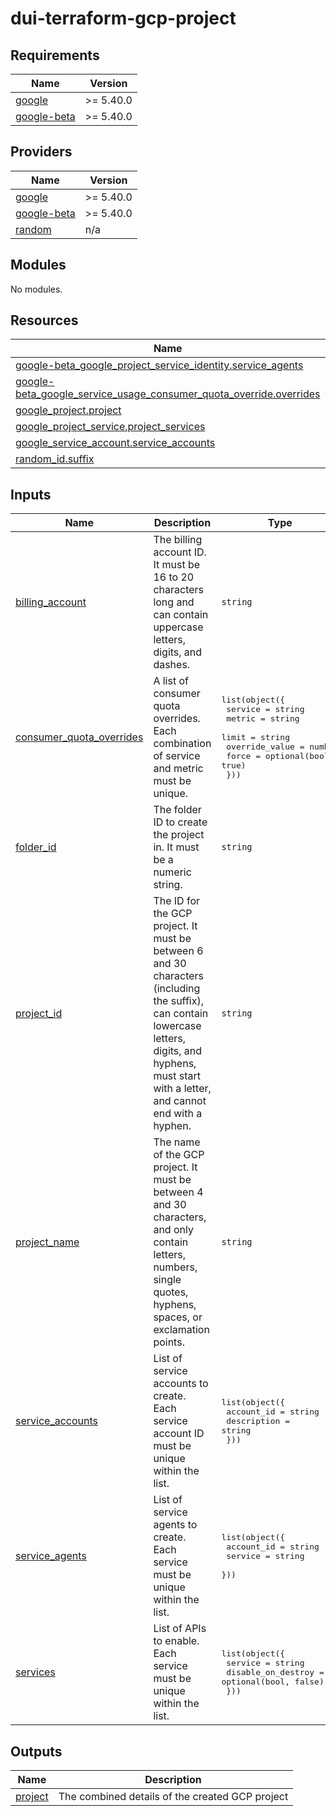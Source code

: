 # dui-terraform-gcp-project
<!-- BEGIN_TF_DOCS -->
## Requirements

| Name | Version |
|------|---------|
| <a name="requirement_google"></a> [google](#requirement\_google) | >= 5.40.0 |
| <a name="requirement_google-beta"></a> [google-beta](#requirement\_google-beta) | >= 5.40.0 |

## Providers

| Name | Version |
|------|---------|
| <a name="provider_google"></a> [google](#provider\_google) | >= 5.40.0 |
| <a name="provider_google-beta"></a> [google-beta](#provider\_google-beta) | >= 5.40.0 |
| <a name="provider_random"></a> [random](#provider\_random) | n/a |

## Modules

No modules.

## Resources

| Name | Type |
|------|------|
| [google-beta_google_project_service_identity.service_agents](https://registry.terraform.io/providers/hashicorp/google-beta/latest/docs/resources/google_project_service_identity) | resource |
| [google-beta_google_service_usage_consumer_quota_override.overrides](https://registry.terraform.io/providers/hashicorp/google-beta/latest/docs/resources/google_service_usage_consumer_quota_override) | resource |
| [google_project.project](https://registry.terraform.io/providers/hashicorp/google/latest/docs/resources/project) | resource |
| [google_project_service.project_services](https://registry.terraform.io/providers/hashicorp/google/latest/docs/resources/project_service) | resource |
| [google_service_account.service_accounts](https://registry.terraform.io/providers/hashicorp/google/latest/docs/resources/service_account) | resource |
| [random_id.suffix](https://registry.terraform.io/providers/hashicorp/random/latest/docs/resources/id) | resource |

## Inputs

| Name | Description | Type | Default | Required |
|------|-------------|------|---------|:--------:|
| <a name="input_billing_account"></a> [billing\_account](#input\_billing\_account) | The billing account ID. It must be 16 to 20 characters long and can contain uppercase letters, digits, and dashes. | `string` | n/a | yes |
| <a name="input_consumer_quota_overrides"></a> [consumer\_quota\_overrides](#input\_consumer\_quota\_overrides) | A list of consumer quota overrides. Each combination of service and metric must be unique. | <pre>list(object({<br>    service        = string<br>    metric         = string<br>    limit          = string<br>    override_value = number<br>    force          = optional(bool, true)<br>  }))</pre> | `[]` | no |
| <a name="input_folder_id"></a> [folder\_id](#input\_folder\_id) | The folder ID to create the project in. It must be a numeric string. | `string` | n/a | yes |
| <a name="input_project_id"></a> [project\_id](#input\_project\_id) | The ID for the GCP project. It must be between 6 and 30 characters (including the suffix), can contain lowercase letters, digits, and hyphens, must start with a letter, and cannot end with a hyphen. | `string` | n/a | yes |
| <a name="input_project_name"></a> [project\_name](#input\_project\_name) | The name of the GCP project. It must be between 4 and 30 characters, and only contain letters, numbers, single quotes, hyphens, spaces, or exclamation points. | `string` | n/a | yes |
| <a name="input_service_accounts"></a> [service\_accounts](#input\_service\_accounts) | List of service accounts to create. Each service account ID must be unique within the list. | <pre>list(object({<br>    account_id  = string<br>    description = string<br>  }))</pre> | `[]` | no |
| <a name="input_service_agents"></a> [service\_agents](#input\_service\_agents) | List of service agents to create. Each service must be unique within the list. | <pre>list(object({<br>    account_id = string<br>    service    = string<br>  }))</pre> | `[]` | no |
| <a name="input_services"></a> [services](#input\_services) | List of APIs to enable. Each service must be unique within the list. | <pre>list(object({<br>    service            = string<br>    disable_on_destroy = optional(bool, false)<br>  }))</pre> | `[]` | no |

## Outputs

| Name | Description |
|------|-------------|
| <a name="output_project"></a> [project](#output\_project) | The combined details of the created GCP project |
<!-- END_TF_DOCS -->
